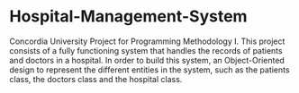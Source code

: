 # Hospital-Management-System
Concordia University Project for Programming Methodology I.
This project consists of a fully functioning system that handles the records of patients and doctors in a hospital. 
In order to build this system, an Object-Oriented design to represent the different entities in the system, such as the patients class, the doctors class and the hospital class.
